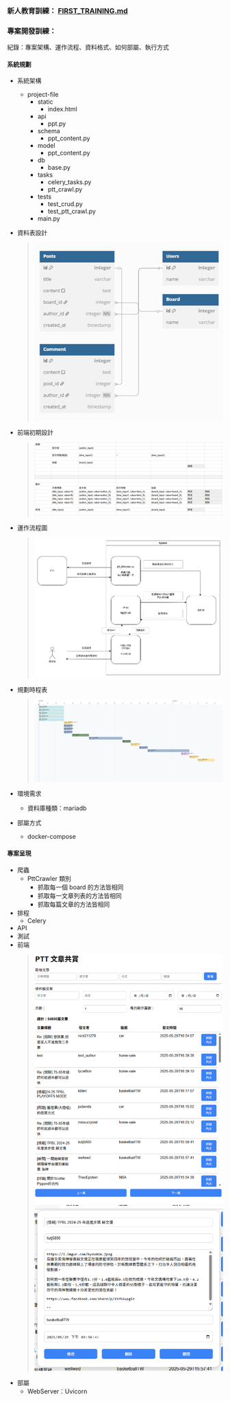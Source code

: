 
### 新人教育訓練： [FIRST_TRAINING.md](FIRST_TRAINING.md)

### 專案開發訓練：

紀錄：專案架構、運作流程、資料格式、如何部屬、執行方式

#### 系統規劃

- 系統架構
  - project-file
      - static
        - index.html
      - api
        - ppt.py
      - schema
        - ppt_content.py
      - model
        - ppt_content.py
      - db
        - base.py
      - tasks
        - celery_tasks.py
        - ptt_crawl.py
      - tests
        - test_crud.py
        - test_ptt_crawl.py
      - main.py

- 資料表設計
  > ![ptt-web-server.png](img/ptt-web-server.png)
- 前端初期設計
  > ![frontEnd-design.png](img/frontEnd-design.png)
  
- 運作流程圖
  > ![運作流程圖.png](drawio-pic/%E9%81%8B%E4%BD%9C%E6%B5%81%E7%A8%8B%E5%9C%96.png)
- 規劃時程表
  > ![工作拆分與時程規劃-時間軸.png](img/%E5%B7%A5%E4%BD%9C%E6%8B%86%E5%88%86%E8%88%87%E6%99%82%E7%A8%8B%E8%A6%8F%E5%8A%83-%E6%99%82%E9%96%93%E8%BB%B8.png)

- 環境需求
  - 資料庫種類：mariadb
- 部屬方式
  - docker-compose 


#### 專案呈現

- 爬蟲
  - PttCrawler 類別
    - 抓取每一個 board 的方法皆相同
    - 抓取每一文章列表的方法皆相同
    - 抓取每篇文章的方法皆相同
- 排程
  - Celery
- API
- 測試
- 前端
  > ![ptt-web-frontend.png](img/ptt-web-frontend.png)
  > ![ptt-web-frontend-2.png](img/ptt-web-frontend-2.png)
- 部屬
  - WebServer：Uvicorn